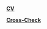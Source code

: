 **[CV](https://udesurd.github.io/rsschool-cv/cv)** <br>

**[Cross-Check](https://udesurd.github.io/rsschool-cv/)**
